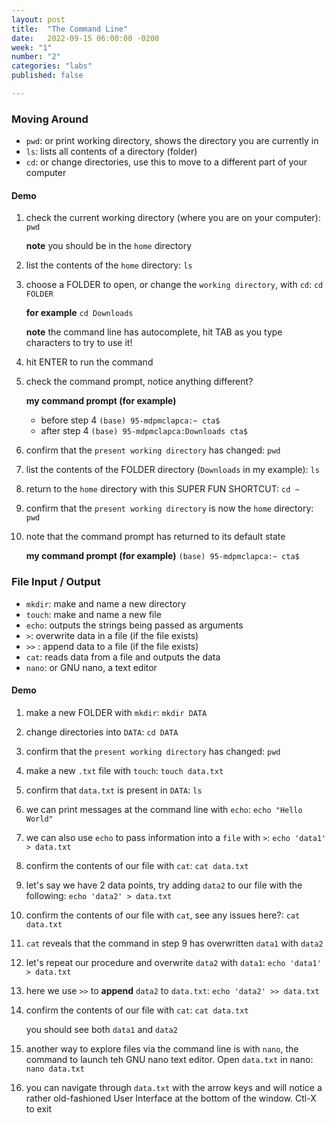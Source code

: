 ```yaml
---
layout: post
title:  "The Command Line"
date:   2022-09-15 06:00:00 -0200
week: "1"
number: "2"
categories: "labs"
published: false

---
```


### Moving Around
* `pwd`: or print working directory, shows the directory you are currently in
* `ls`: lists all contents of a directory (folder)
* `cd`: or change directories, use this to move to a different part of your computer


#### Demo
1. check the current working directory (where you are on your computer): `pwd`

    **note** you should be in the `home` directory
2. list the contents of the `home` directory: `ls`
3. choose a FOLDER to open, or change the `working directory`, with `cd`: `cd FOLDER`

    **for example** `cd Downloads`

    **note** the command line has autocomplete, hit TAB as you type characters to try to use it!

4. hit ENTER to run the command
5. check the command prompt, notice anything different?

    **my command prompt (for example)**
    * before step 4 `(base) 95-mdpmclapca:~ cta$`
    * after step 4 `(base) 95-mdpmclapca:Downloads cta$`
6. confirm that the `present working directory` has changed: `pwd`
7. list the contents of the FOLDER directory (`Downloads` in my example): `ls`
8. return to the `home` directory with this SUPER FUN SHORTCUT: `cd ~`
9. confirm that the `present working directory` is now the `home` directory: `pwd`
10. note that the command prompt has returned to its default state

    **my command prompt (for example)** `(base) 95-mdpmclapca:~ cta$`


### File Input / Output

* `mkdir`: make and name a new directory
* `touch`: make and name a new file
* `echo`: outputs the strings being passed as arguments
* `>`: overwrite data in a file (if the file exists)
* `>>` : append data to a file (if the file exists)
* `cat`: reads data from a file and outputs the data
* `nano`: or GNU nano, a text editor


#### Demo
1. make a new FOLDER with `mkdir`: `mkdir DATA`
2. change directories into `DATA`: `cd DATA`
3. confirm that the `present working directory` has changed: `pwd`
4. make a new `.txt` file with `touch`: `touch data.txt`
5. confirm that `data.txt` is present in `DATA`: `ls`
6. we can print messages at the command line with `echo`: `echo "Hello World"`
7. we can also use `echo` to pass information into a `file` with `>`: `echo 'data1' > data.txt`
8. confirm the contents of our file with `cat`: `cat data.txt`
9. let's say we have 2 data points, try adding `data2` to our file with the following: `echo 'data2' > data.txt`
10. confirm the contents of our file with `cat`, see any issues here?: `cat data.txt`
11. `cat` reveals that the command in step 9 has overwritten `data1` with `data2`
12. let's repeat our procedure and overwrite `data2` with `data1`: `echo 'data1' > data.txt`
13. here we use `>>` to **append** `data2` to `data.txt`: `echo 'data2' >> data.txt`
14. confirm the contents of our file with `cat`: `cat data.txt`

    you should see both `data1` and `data2`
15. another way to explore files via the command line is with `nano`, the command to launch teh GNU nano text editor. Open `data.txt` in nano: `nano data.txt`
16. you can navigate through `data.txt` with the arrow keys and will notice a rather old-fashioned User Interface at the bottom of the window. Ctl-X to exit
